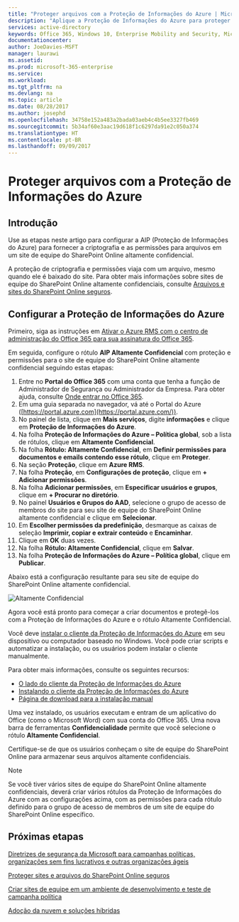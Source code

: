```yaml
---
title: "Proteger arquivos com a Proteção de Informações do Azure | Microsoft Docs"
description: "Aplique a Proteção de Informações do Azure para proteger arquivos em um site de equipe do SharePoint Online altamente confidencial."
services: active-directory
keywords: Office 365, Windows 10, Enterprise Mobility and Security, Microsoft 365 Enterprise
documentationcenter: 
author: JoeDavies-MSFT
manager: laurawi
ms.assetid: 
ms.prod: microsoft-365-enterprise
ms.service: 
ms.workload: 
ms.tgt_pltfrm: na
ms.devlang: na
ms.topic: article
ms.date: 08/28/2017
ms.author: josephd
ms.openlocfilehash: 34758e152a483a2bada03aeb4c4b5ee3327fb469
ms.sourcegitcommit: 5b34af60e3aac19d618f1c6297da91e2c050a374
ms.translationtype: HT
ms.contentlocale: pt-BR
ms.lasthandoff: 09/09/2017
---
```

# <a name="protect-files-with--azure-information-protection"></a>Proteger arquivos com a Proteção de Informações do Azure

## <a name="introduction"></a>Introdução

Use as etapas neste artigo para configurar a AIP (Proteção de Informações do Azure) para fornecer a criptografia e as permissões para arquivos em um site de equipe do SharePoint Online altamente confidencial. 

A proteção de criptografia e permissões viaja com um arquivo, mesmo quando ele é baixado do site. Para obter mais informações sobre sites de equipe do SharePoint Online altamente confidenciais, consulte [Arquivos e sites do SharePoint Online seguros](secure-sharepoint-online-sites-and-files.md).

## <a name="configure-azure-information-protection"></a>Configurar a Proteção de Informações do Azure

Primeiro, siga as instruções em [Ativar o Azure RMS com o centro de administração do Office 365 para sua assinatura do Office 365](https://docs.microsoft.com/information-protection/deploy-use/activate-office365).

Em seguida, configure o rótulo **AIP Altamente Confidencial** com proteção e permissões para o site de equipe do SharePoint Online altamente confidencial seguindo estas etapas:

1. Entre no **Portal do Office 365** com uma conta que tenha a função de Administrador de Segurança ou Administrador da Empresa. Para obter ajuda, consulte [Onde entrar no Office 365](https://support.office.com/Article/Where-to-sign-in-to-Office-365-e9eb7d51-5430-4929-91ab-6157c5a050b4).
2. Em uma guia separada no navegador, vá até o Portal do Azure ([https://portal.azure.com](https://portal.azure.com/)).
3. No painel de lista, clique em **Mais serviços**, digite **informações** e clique em **Proteção de Informações do Azure**.
4. Na folha **Proteção de Informações do Azure – Política global**, sob a lista de rótulos, clique em **Altamente Confidencial**.
5. Na folha **Rótulo: Altamente Confidencial**, em **Definir permissões para documentos e emails contendo esse rótulo**, clique em **Proteger**.
6. Na seção **Proteção**, clique em **Azure RMS**.
7. Na folha **Proteção**, em **Configurações de proteção**, clique em **+ Adicionar permissões**.
8. Na folha **Adicionar permissões**, em **Especificar usuários e grupos**, clique em **+ Procurar no diretório**.
9. No painel **Usuários e Grupos do AAD**, selecione o grupo de acesso de membros do site para seu site de equipe do SharePoint Online altamente confidencial e clique em **Selecionar**.
10. Em **Escolher permissões da predefinição**, desmarque as caixas de seleção **Imprimir, copiar e extrair conteúdo** e **Encaminhar**.
11. Clique em **OK** duas vezes.
12. Na folha **Rótulo: Altamente Confidencial**, clique em **Salvar**.
13. Na folha **Proteção de Informações do Azure – Política global**, clique em **Publicar**.

Abaixo está a configuração resultante para seu site de equipe do SharePoint Online altamente confidencial.

 ![Altamente Confidencial](./media/protect-files-with-aip/hc_w_aip.png)

Agora você está pronto para começar a criar documentos e protegê-los com a Proteção de Informações do Azure e o rótulo Altamente Confidencial.

Você deve [instalar o cliente da Proteção de Informações do Azure](https://docs.microsoft.com/information-protection/rms-client/install-client-app) em seu dispositivo ou computador baseado no Windows. Você pode criar scripts e automatizar a instalação, ou os usuários podem instalar o cliente manualmente. 

Para obter mais informações, consulte os seguintes recursos:

* [O lado do cliente da Proteção de Informações do Azure](https://docs.microsoft.com/information-protection/rms-client/use-client)
* [Instalando o cliente da Proteção de Informações do Azure](https://docs.microsoft.com/information-protection/rms-client/client-admin-guide)
* [Página de download para a instalação manual](https://www.microsoft.com/download/details.aspx?id=53018)

Uma vez instalado, os usuários executam e entram de um aplicativo do Office (como o Microsoft Word) com sua conta do Office 365. Uma nova barra de ferramentas **Confidencialidade** permite que você selecione o rótulo **Altamente Confidencial**. 

Certifique-se de que os usuários conheçam o site de equipe do SharePoint Online para armazenar seus arquivos altamente confidenciais.

>[!Note]
>Se você tiver vários sites de equipe do SharePoint Online altamente confidenciais, deverá criar vários rótulos da Proteção de Informações do Azure com as configurações acima, com as permissões para cada rótulo definido para o grupo de acesso de membros de um site de equipe do SharePoint Online específico.
>

## <a name="next-steps"></a>Próximas etapas
[Diretrizes de segurança da Microsoft para campanhas políticas, organizações sem fins lucrativos e outras organizações ágeis](https://technet.microsoft.com/library/mt493213.aspx)

[Proteger sites e arquivos do SharePoint Online seguros](secure-sharepoint-online-sites-and-files.md)

[Criar sites de equipe em um ambiente de desenvolvimento e teste de campanha política](secure-sharepoint-online-sites-dev-test.md)

[Adoção da nuvem e soluções híbridas](https://technet.microsoft.com/library/dn262744.aspx)







